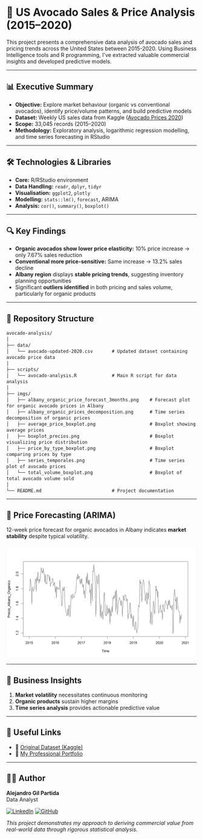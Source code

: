 # 🥑 US Avocado Sales & Price Analysis (2015–2020)

This project presents a comprehensive data analysis of avocado sales and pricing trends across the United States between 2015-2020. Using Business Intelligence tools and R programming, I've extracted valuable commercial insights and developed predictive models.

---

## 📊 Executive Summary

- **Objective:** Explore market behaviour (organic vs conventional avocados), identify price/volume patterns, and build predictive models
- **Dataset:** Weekly US sales data from Kaggle ([Avocado Prices 2020](https://www.kaggle.com/timmate/avocado-prices-2020))
- **Scope:** 33,045 records (2015–2020)
- **Methodology:** Exploratory analysis, logarithmic regression modelling, and time series forecasting in RStudio

---

## 🛠 Technologies & Libraries

- **Core:** R/RStudio environment
- **Data Handling:** `readr`, `dplyr`, `tidyr`
- **Visualisation:** `ggplot2`, `plotly`
- **Modelling:** `stats::lm()`, `forecast`, ARIMA
- **Analysis:** `cor()`, `summary()`, `boxplot()`

---

## 🔍 Key Findings

- **Organic avocados show lower price elasticity:** 10% price increase → only 7.67% sales reduction
- **Conventional more price-sensitive:** Same increase → 13.2% sales decline
- **Albany region** displays **stable pricing trends**, suggesting inventory planning opportunities
- Significant **outliers identified** in both pricing and sales volume, particularly for organic products

---

## 📂 Repository Structure

```text
avocado-analysis/
│
├── data/
│   └── avocado-updated-2020.csv       # Updated dataset containing avocado price data
│
├── scripts/
│   └── avocado-analysis.R             # Main R script for data analysis
│
├── imgs/
│   ├── albany_organic_price_forecast_3months.png    # Forecast plot for organic avocado prices in Albany
│   ├── albany_organic_prices_decomposition.png      # Time series decomposition of organic prices
│   ├── average_price_boxplot.png                    # Boxplot showing average prices
│   ├── boxplot_precios.png                          # Boxplot visualizing price distribution
│   ├── price_by_type_boxplot.png                    # Boxplot comparing prices by type
│   ├── series_temporales.png                        # Time series plot of avocado prices
│   └── total_volume_boxplot.png                     # Boxplot of total avocado volume sold
│
└── README.md                          # Project documentation
```

---

## 🔮 Price Forecasting (ARIMA)

12-week price forecast for organic avocados in Albany indicates **market stability** despite typical volatility.

![Time Series Forecast](imgs/albany_organic_price_forecast_3months.png)

---

## 🎯 Business Insights

1. **Market volatility** necessitates continuous monitoring
2. **Organic products** sustain higher margins
3. **Time series analysis** provides actionable predictive value

---

## 🔗 Useful Links

- 📂 [Original Dataset (Kaggle)](https://www.kaggle.com/timmate/avocado-prices-2020)
- 💼 [My Professional Portfolio](https://agilpartida.com)

---

## 👨‍💻 Author

**Alejandro Gil Partida**  
Data Analyst

[![LinkedIn](https://img.shields.io/badge/LinkedIn-Connect-blue)](https://linkedin.com/in/agilpartida) 
[![GitHub](https://img.shields.io/badge/GitHub-Profile-black)](https://github.com/agilpartida)

*This project demonstrates my approach to deriving commercial value from real-world data through rigorous statistical analysis.*
